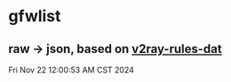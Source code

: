 # gfwlist
## raw -> json, based on [v2ray-rules-dat](https://github.com/Loyalsoldier/v2ray-rules-dat)
Fri Nov 22 12:00:53 AM CST 2024

